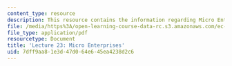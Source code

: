 ```yaml
---
content_type: resource
description: This resource contains the information regarding Micro Enterprises.
file: /media/https%3A/open-learning-course-data-rc.s3.amazonaws.com/ec-701j-d-lab-i-development-fall-2009/7dff9aa81e3d47d064e645ea4238d2c6_MITEC_701JF09_lec23.pdf
file_type: application/pdf
resourcetype: Document
title: 'Lecture 23: Micro Enterprises'
uid: 7dff9aa8-1e3d-47d0-64e6-45ea4238d2c6
---
```

